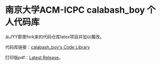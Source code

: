 # 南京大学ACM-ICPC calabash\_boy 个人代码库 

从JYY那里fork来的代码仓库latex项目并加以魔改。

代码库链接：[calabash\_boy's Code Library](https://github.com/4thcalabash/ACM-Code-Library)

打印版pdf：[Latest Release](https://github.com/4thcalabash/code_library/releases)。
